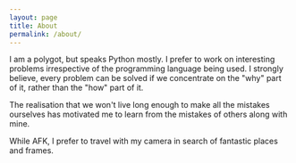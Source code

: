 ```yaml
---
layout: page
title: About
permalink: /about/
---
```


I am a polygot, but speaks Python mostly. 
I prefer to work on interesting problems irrespective of the programming language being used. 
I strongly believe, every problem can be solved if we concentrate on the "why" part of it, rather than the "how" part of it.

The realisation that we won't live long enough to make all the mistakes ourselves has motivated me to learn from the mistakes of others along with mine.

While AFK, I prefer to travel with my camera in search of fantastic places and frames.
